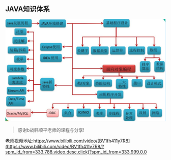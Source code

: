 ## JAVA知识体系

![An image](./images/11/04.png)

> 感谢b战韩顺平老师的课程与分享!

老师视频地址:https://www.bilibili.com/video/[BV1fh411y7R8](https://www.bilibili.com/video/BV1fh411y7R8/?spm_id_from=333.788.video.desc.click)?spm_id_from=333.999.0.0

<Vssue title="Vssue Demo1"/>


